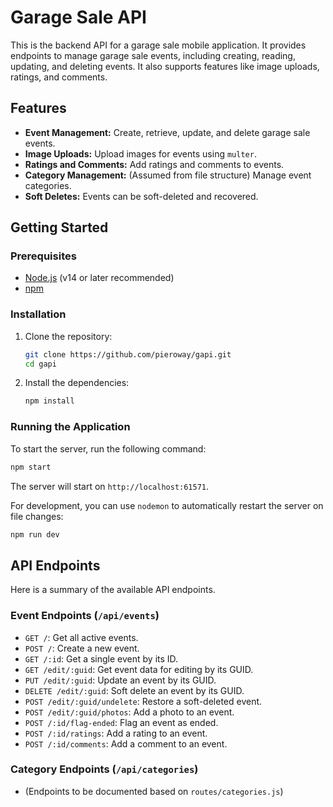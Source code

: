 # Garage Sale API

This is the backend API for a garage sale mobile application. It provides endpoints to manage garage sale events, including creating, reading, updating, and deleting events. It also supports features like image uploads, ratings, and comments.

## Features

*   **Event Management:** Create, retrieve, update, and delete garage sale events.
*   **Image Uploads:** Upload images for events using `multer`.
*   **Ratings and Comments:** Add ratings and comments to events.
*   **Category Management:** (Assumed from file structure) Manage event categories.
*   **Soft Deletes:** Events can be soft-deleted and recovered.

## Getting Started

### Prerequisites

*   [Node.js](https://nodejs.org/) (v14 or later recommended)
*   [npm](https://www.npmjs.com/)

### Installation

1.  Clone the repository:
    ```bash
    git clone https://github.com/pieroway/gapi.git
    cd gapi
    ```
2.  Install the dependencies:
    ```bash
    npm install
    ```

### Running the Application

To start the server, run the following command:

```bash
npm start
```

The server will start on `http://localhost:61571`.

For development, you can use `nodemon` to automatically restart the server on file changes:

```bash
npm run dev
```

## API Endpoints

Here is a summary of the available API endpoints.

### Event Endpoints (`/api/events`)

*   `GET /`: Get all active events.
*   `POST /`: Create a new event.
*   `GET /:id`: Get a single event by its ID.
*   `GET /edit/:guid`: Get event data for editing by its GUID.
*   `PUT /edit/:guid`: Update an event by its GUID.
*   `DELETE /edit/:guid`: Soft delete an event by its GUID.
*   `POST /edit/:guid/undelete`: Restore a soft-deleted event.
*   `POST /edit/:guid/photos`: Add a photo to an event.
*   `POST /:id/flag-ended`: Flag an event as ended.
*   `POST /:id/ratings`: Add a rating to an event.
*   `POST /:id/comments`: Add a comment to an event.

### Category Endpoints (`/api/categories`)

*   (Endpoints to be documented based on `routes/categories.js`)
